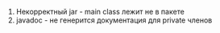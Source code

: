1) Некорректный jar - main class лежит не в пакете
2) javadoc - не генерится документация для private членов 
